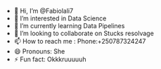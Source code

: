 - 👋 Hi, I’m @Fabiolali7
- 👀 I’m interested in Data Science
- 🌱 I’m currently learning Data Pipelines
- 💞️ I’m looking to collaborate on Stucks resolvage
- 📫 How to reach me : Phone:+250787324247
- 😄 Pronouns: She
- ⚡ Fun fact: Okkkruuuuuh
